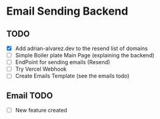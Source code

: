 # Email Sending Backend

## TODO

- [x] Add adrian-alvarez.dev to the resend list of domains
- [ ] Simple Boiler plate Main Page (explaining the backend)
- [ ] EndPoint for sending emails (Resend)
- [ ] Try Vercel Webhook
- [ ] Create Emails Template (see the emails todo)

## Email TODO

- [ ] New feature created
